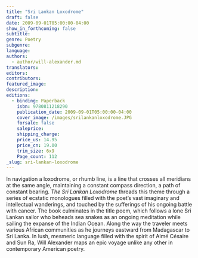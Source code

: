 ```yaml
---
title: "Sri Lankan Loxodrome"
draft: false
date: 2009-09-01T05:00:00-04:00
show_in_forthcoming: false
subtitle:
genre: Poetry
subgenre:
language:
authors:
  - author/will-alexander.md
translators:
editors:
contributors:
featured_image:
description:
editions:
  - binding: Paperback
    isbn: 9780811218290
    publication_date: 2009-09-01T05:00:00-04:00
    cover_image: /images/srilankanloxodrome.JPG
    forsale: false
    saleprice:
    shipping_charge:
    price_us: 14.95
    price_cn: 19.00
    trim_size: 6x9
    Page_count: 112
_slug: sri-lankan-loxodrome
---
```


In navigation a loxodrome, or rhumb line, is a line that crosses all meridians at the same angle, maintaining a constant compass direction, a path of constant bearing. _The Sri Lankan Loxodrome_ threads this theme through a series of ecstatic monologues filled with the poet’s vast imaginary and intellectual wanderings, and touched by the sufferings of his ongoing battle with cancer. The book culminates in the title poem, which follows a lone Sri Lankan sailor who beheads sea snakes as an ongoing meditation while sailing the expanse of the Indian Ocean. Along the way the traveler meets various African communities as he journeys eastward from Madagascar to Sri Lanka. In lush, mesmeric language filled with the spirit of Aimé Césaire and Sun Ra, Will Alexander maps an epic voyage unlike any other in contemporary American poetry.

